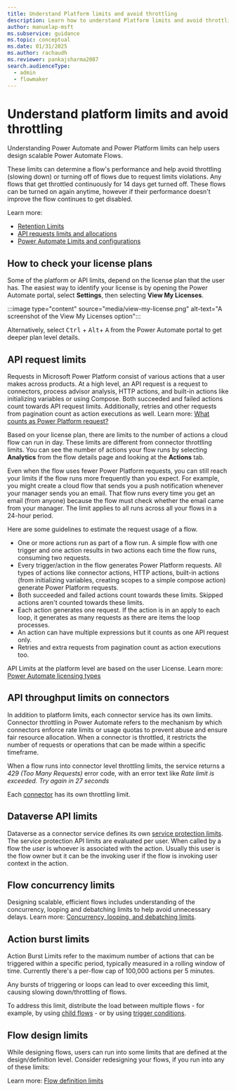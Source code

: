 ```yaml
---
title: Understand Platform limits and avoid throttling
description: Learn how to understand Platform limits and avoid throttling
author: manuelap-msft
ms.subservice: guidance
ms.topic: conceptual
ms.date: 01/31/2025
ms.author: rachaudh
ms.reviewer: pankajsharma2087
search.audienceType: 
  - admin
  - flowmaker
---
```


# Understand platform limits and avoid throttling

Understanding Power Automate and Power Platform limits can help users design scalable Power Automate Flows. 

These limits can determine a flow's performance and help avoid throttling (slowing down) or turning off of flows due to request limits violations. Any flows that get throttled continuously for 14 days get turned off. These flows can be turned on again anytime, however if their performance doesn't improve the flow continues to get disabled.

Learn more: 

- [Retention Limits](/power-automate/limits-and-config)
- [API requests limits and allocations](/power-platform/admin/api-request-limits-allocations)
- [Power Automate Limits and configurations](/power-automate/limits-and-config)

## How to check your license plans

Some of the platform or API limits, depend on the license plan that the user has. The easiest way to identify your license is by opening the Power Automate portal, select **Settings**, then selecting **View My Licenses**.

:::image type="content" source="media/view-my-license.png" alt-text="A screenshot of the View My Licenses option":::

Alternatively, select <kbd>Ctrl</kbd> + <kbd>Alt</kbd>+ <kbd>A</kbd> from the Power Automate portal to get deeper plan level details. 

## API request limits

Requests in Microsoft Power Platform consist of various actions that a user makes across products. At a high level, an API request is a request to connectors, process advisor analysis, HTTP actions, and built-in actions like initializing variables or using Compose. Both succeeded and failed actions count towards API request limits. Additionally, retries and other requests from pagination count as action executions as well. Learn more: [What counts as Power Platform request?](/power-platform/admin/power-automate-licensing/types)

Based on your license plan, there are limits to the number of actions a cloud flow can run in day. These limits are different from connector throttling limits. You can see the number of actions your flow runs by selecting **Analytics** from the flow details page and looking at the **Actions** tab.

Even when the flow uses fewer Power Platform requests, you can still reach your limits if the flow runs more frequently than you expect. For example, you might create a cloud flow that sends you a push notification whenever your manager sends you an email. That flow runs every time you get an email (from anyone) because the flow must check whether the email came from your manager. The limit applies to all runs across all your flows in a 24-hour period. 

Here are some guidelines to estimate the request usage of a flow.

- One or more actions run as part of a flow run. A simple flow with one trigger and one action results in two actions each time the flow runs, consuming two requests.
- Every trigger/action in the flow generates Power Platform requests. All types of actions like connector actions, HTTP actions, built-in actions (from initializing variables, creating scopes to a simple compose action) generate Power Platform requests. 
- Both succeeded and failed actions count towards these limits. Skipped actions aren't counted towards these limits.
- Each action generates one request. If the action is in an apply to each loop, it generates as many requests as there are items the loop processes.
- An action can have multiple expressions but it counts as one API request only.
- Retries and extra requests from pagination count as action executions too.

API Limits at the platform level are based on the user License. Learn more: [Power Automate licensing types](/power-platform/admin/power-automate-licensing/types)

## API throughput limits on connectors

In addition to platform limits, each connector service has its own limits. Connector throttling in Power Automate refers to the mechanism by which connectors enforce rate limits or usage quotas to prevent abuse and ensure fair resource allocation. When a connector is throttled, it restricts the number of requests or operations that can be made within a specific timeframe.

When a flow runs into connector level throttling limits, the service returns a *429 (Too Many Requests)* error code, with an error text like *Rate limit is exceeded. Try again in 27 seconds*

Each [connector](/connectors/connector-reference/connector-reference-powerautomate-connectors) has its own throttling limit. 

## Dataverse API limits

Dataverse as a connector service defines its own [service protection limits](/power-apps/developer/data-platform/api-limits). The service protection API limits are evaluated per user. When called by a flow the *user* is whoever is associated with the action. Usually this user is the flow owner but it can be the invoking user if the flow is invoking user context in the action.

## Flow concurrency limits

Designing scalable, efficient flows includes understanding of the concurrency, looping and debatching limits to help avoid unnecessary delays. Learn more: [Concurrency, looping, and debatching limits](/power-automate/limits-and-config#concurrency-looping-and-debatching-limits).

## Action burst limits

Action Burst Limits refer to the maximum number of actions that can be triggered within a specific period, typically measured in a rolling window of time. Currently there's a per-flow cap of 100,000 actions per 5 minutes. 

Any bursts of triggering or loops can lead to over exceeding this limit, causing slowing down/throttling of flows.

To address this limit, distribute the load between multiple flows - for example, by using [child flows](/power-automate/create-child-flows) - or by using [trigger conditions](optimize-power-automate-triggers.md).

## Flow design limits

While designing flows, users can run into some limits that are defined at the design/definition level. Consider redesigning your flows, if you run into any of these limits:

Learn more: [Flow definition limits](/power-automate/limits-and-config#flow-definition-limits)